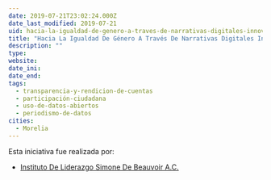 ```yaml
---
date: 2019-07-21T23:02:24.000Z
date_last_modified: 2019-07-21
uid: hacia-la-igualdad-de-genero-a-traves-de-narrativas-digitales-innovadoras
title: "Hacia La Igualdad De Género A Través De Narrativas Digitales Innovadoras"
description: ""
type: 
website: 
date_ini: 
date_end: 
tags:
  - transparencia-y-rendicion-de-cuentas
  - participación-ciudadana
  - uso-de-datos-abiertos
  - periodismo-de-datos
cities: 
  - Morelia
---
```


Esta iniciativa fue realizada por:

- [Instituto De Liderazgo Simone De Beauvoir A.C.](/organizaciones/instituto-de-liderazgo-simone-de-beauvoir-a-c)
